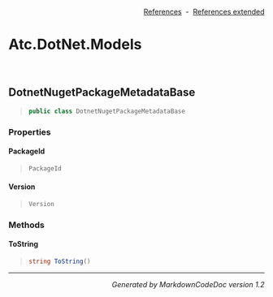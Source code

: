 <div style='text-align: right'>

[References](Index.md)&nbsp;&nbsp;-&nbsp;&nbsp;[References extended](IndexExtended.md)
</div>

# Atc.DotNet.Models

<br />

## DotnetNugetPackageMetadataBase

>```csharp
>public class DotnetNugetPackageMetadataBase
>```

### Properties

#### PackageId
>```csharp
>PackageId
>```
#### Version
>```csharp
>Version
>```
### Methods

#### ToString
>```csharp
>string ToString()
>```
<hr /><div style='text-align: right'><i>Generated by MarkdownCodeDoc version 1.2</i></div>
